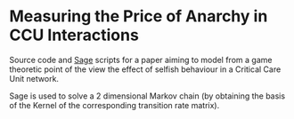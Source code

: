 # Measuring the Price of Anarchy in CCU Interactions

Source code and [Sage](http://sagemath.org/) scripts for a paper aiming to model from a game theoretic point of the view the effect of selfish behaviour in a Critical Care Unit network.

Sage is used to solve a 2 dimensional Markov chain (by obtaining the basis of the Kernel of the corresponding transition rate matrix).
